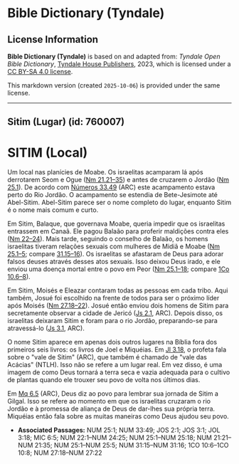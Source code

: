 # Bible Dictionary (Tyndale)

## License Information

**Bible Dictionary (Tyndale)** is based on and adapted from: _Tyndale Open Bible Dictionary_, [Tyndale House Publishers](https://tyndaleopenresources.com/), 2023, which is licensed under a [CC BY-SA 4.0 license](https://creativecommons.org/licenses/by-sa/4.0/legalcode.en).

This markdown version (created `2025-10-06`) is provided under the same license.



--------------------------------

## Sitim (Lugar) (id: 760007)

SITIM (Local)
=============

Um local nas planícies de Moabe. Os israelitas acamparam lá após derrotarem Seom e Ogue ([Nm 21\.21–35](https://ref.ly/Num21:21-Num21:35)) e antes de cruzarem o Jordão ([Nm 25\.1](https://ref.ly/Num25:1)). De acordo com [Números 33\.49](https://ref.ly/Num33:49) (ARC) este acampamento estava perto do Rio Jordão. O acampamento se estendia de Bete\-Jesimote até Abel\-Sitim. Abel\-Sitim parece ser o nome completo do lugar, enquanto Sitim é o nome mais comum e curto.

Em Sitim, Balaque, que governava Moabe, queria impedir que os israelitas entrassem em Canaã. Ele pagou Balaão para proferir maldições contra eles ([Nm 22–24](https://ref.ly/Num22:1-Num24:25)). Mais tarde, seguindo o conselho de Balaão, os homens israelitas tiveram relações sexuais com mulheres de Midiã e Moabe ([Nm 25\.1–5](https://ref.ly/Num25:1-Num25:5); compare [31\.15–16](https://ref.ly/Num31:15-Num31:16)). Os israelitas se afastaram de Deus para adorar falsos deuses através desses atos sexuais. Isso deixou Deus irado, e ele enviou uma doença mortal entre o povo em Peor ([Nm 25\.1–18](https://ref.ly/Num25:1-Num25:18); compare [1Co 10\.6–8](https://ref.ly/1Cor10:6-1Cor10:8)).

Em Sitim, Moisés e Eleazar contaram todas as pessoas em cada tribo. Aqui também, Josué foi escolhido na frente de todos para ser o próximo líder após Moisés ([Nm 27\.18–22](https://ref.ly/Num27:18-Num27:22)). Josué então enviou dois homens de Sitim para secretamente observar a cidade de Jericó ([Js 2\.1](https://ref.ly/Josh2:1), ARC). Depois disso, os israelitas deixaram Sitim e foram para o rio Jordão, preparando\-se para atravessá\-lo ([Js 3\.1](https://ref.ly/Josh3:1), ARC).

O nome Sitim aparece em apenas dois outros lugares na Bíblia fora dos primeiros seis livros: os livros de Joel e Miquéias. Em [Jl 3\.18](https://ref.ly/Joel3:18), o profeta fala sobre o "vale de Sitim" (ARC), que também é chamado de "vale das Acácias" (NTLH). Isso não se refere a um lugar real. Em vez disso, é uma imagem de como Deus tornará a terra seca e vazia adequada para o cultivo de plantas quando ele trouxer seu povo de volta nos últimos dias.

Em [Mq 6\.5](https://ref.ly/Mic6:5) (ARC), Deus diz ao povo para lembrar sua jornada de Sitim a Gilgal. Isso se refere ao momento em que os israelitas cruzaram o rio Jordão e à promessa de aliança de Deus de dar\-lhes sua própria terra. Miquéias então fala sobre as muitas maneiras como Deus ajudou seu povo.

* **Associated Passages:** NUM 25:1; NUM 33:49; JOS 2:1; JOS 3:1; JOL 3:18; MIC 6:5; NUM 22:1–NUM 24:25; NUM 25:1–NUM 25:18; NUM 21:21–NUM 21:35; NUM 25:1–NUM 25:5; NUM 31:15–NUM 31:16; 1CO 10:6–1CO 10:8; NUM 27:18–NUM 27:22

